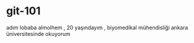 # git-101
adım lobaba almolhem ,
20 yaşındayım ,
biyomedikal mühendisliği ankara üniversitesinde okuyorum
